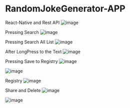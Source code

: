 # RandomJokeGenerator-APP
React-Native and Rest API
![image](https://user-images.githubusercontent.com/61588522/197395344-d93281aa-20d1-4be4-ab9d-09c5410cada1.png)

Pressing Search
![image](https://user-images.githubusercontent.com/61588522/197395380-7e19c95b-3272-41a5-a453-c4611623329f.png)

Pressing Search All List
![image](https://user-images.githubusercontent.com/61588522/197395402-df111ef1-51c9-477c-a220-c67f2c56a8c1.png)

After LongPress to the Text
![image](https://user-images.githubusercontent.com/61588522/197395418-5f843706-29c3-4174-8e1a-2dbf51619f9d.png)

Pressing Save to Registry
![image](https://user-images.githubusercontent.com/61588522/197395456-b570e3af-dab3-4d2b-929e-9c8c87639ee2.png)

![image](https://user-images.githubusercontent.com/61588522/197395492-454c170b-4be8-4239-97b4-504813945b9f.png)

Registry
![image](https://user-images.githubusercontent.com/61588522/197395498-b907243c-f8fe-405e-96f1-4feeea757326.png)

Share and Delete
![image](https://user-images.githubusercontent.com/61588522/197395510-e3500380-e1a0-484e-ac88-228b6a22ed05.png)

![image](https://user-images.githubusercontent.com/61588522/197395527-7bb87330-18e3-4c28-8c65-323bed32a8a8.png)
